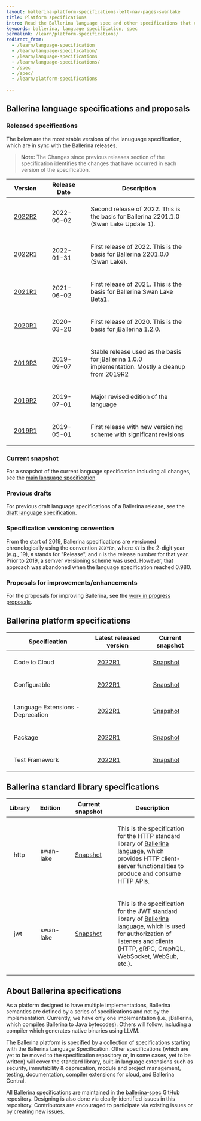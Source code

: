 ```yaml
---
layout: ballerina-platform-specifications-left-nav-pages-swanlake
title: Platform specifications
intro: Read the Ballerina language spec and other specifications that cover the standard library, built-in language extensions, testing, documentation, and more.
keywords: ballerina, language specification, spec 
permalink: /learn/platform-specifications/
redirect_from:
  - /learn/language-specification
  - /learn/language-specification/
  - /learn/language-specifications
  - /learn/language-specifications/
  - /spec
  - /spec/
  - /learn/platform-specifications
  
---
```


## Ballerina language specifications and proposals

### Released specifications

The below are the most stable versions of the lanuguage specification, which are in sync with the Ballerina releases.

> **Note:** The Changes since previous releases section of the specification identifies the changes that have occurred in each version of the specification.

| Version | Release Date | Description |
| ------- | ------------ | ----------- | 
| <a target="_blank" href="/spec/lang/2022R2/">2022R2</a> | 2022-06-02 | Second release of 2022. This is the basis for Ballerina 2201.1.0 (Swan Lake Update 1). |
| <a target="_blank" href="/spec/lang/2022R1/">2022R1</a> | 2022-01-31 | First release of 2022. This is the basis for Ballerina 2201.0.0 (Swan Lake). |
| <a target="_blank" href="/spec/lang/2021R1/">2021R1</a> | 2021-06-02 | First release of 2021. This is the basis for Ballerina Swan Lake Beta1. |
| <a target="_blank" href="/spec/lang/2020R1/">2020R1</a> | 2020-03-20 | First release of 2020. This is the basis for jBallerina 1.2.0. |
| <a target="_blank" href="/spec/lang/2019R3/">2019R3</a> | 2019-09-07 | Stable release used as the basis for jBallerina 1.0.0 implementation. Mostly a cleanup from 2019R2 |
| <a target="_blank" href="/spec/lang/2019R2/">2019R2</a> | 2019-07-01 | Major revised edition of the language |
| <a target="_blank" href="/spec/lang/2019R1/">2019R1</a> | 2019-05-01 | First release with new versioning scheme with significant revisions |

### Current snapshot

For a snapshot of the current language specification including all changes, see the <a target="_blank" href="https://ballerina.io/spec/lang/master/">main language specification</a>.

### Previous drafts 

For previous draft language specifications of a Ballerina release, see the <a target="_blank" href="https://ballerina.io/spec/lang/draft/">draft language specification</a>.

### Specification versioning convention

From the start of 2019, Ballerina  specifications are versioned chronologically using the convention `20XYRn`, where `XY` is the 2-digit year (e.g., 19), `R` stands for "Release", and `n` is the release number for that year. Prior to 2019, a semver versioning scheme was used. However, that approach was abandoned when the language specification reached 0.980.

### Proposals for improvements/enhancements

For the proposals for improving Ballerina, see the <a target="_blank" href="https://github.com/ballerina-platform/ballerina-spec/blob/master/lang/proposals/README.md">work in progress proposals</a>.

## Ballerina platform specifications

| Specification | Latest released version | Current snapshot |
| ---- | --------------- | ---------------- |
| Code to Cloud | <a target="_blank" href="https://github.com/ballerina-platform/ballerina-spec/blob/v2022R1/c2c/code-to-cloud-spec.md">2022R1</a> | <a target="_blank" href="https://github.com/ballerina-platform/ballerina-spec/blob/master/c2c/code-to-cloud-spec.md">Snapshot</a> |
| Configurable | <a target="_blank" href="https://github.com/ballerina-platform/ballerina-spec/blob/v2022R1/configurable/spec.md">2022R1</a> | <a target="_blank" href="https://github.com/ballerina-platform/ballerina-spec/blob/master/configurable/spec.md">Snapshot</a> |
| Language Extensions - Deprecation | <a target="_blank" href="https://github.com/ballerina-platform/ballerina-spec/blob/v2022R1/langext/deprecation/spec.md">2022R1</a> | <a target="_blank" href="https://github.com/ballerina-platform/ballerina-spec/blob/master/langext/deprecation/spec.md">Snapshot</a> |
| Package | <a target="_blank" href="https://github.com/ballerina-platform/ballerina-spec/blob/v2022R1/packages/package-spec.md">2022R1</a> | <a target="_blank" href="https://github.com/ballerina-platform/ballerina-spec/blob/master/packages/package-spec.md">Snapshot</a> |
| Test Framework | <a target="_blank" href="https://github.com/ballerina-platform/ballerina-spec/blob/v2022R1/test/test-framework-spec.md">2022R1</a> | <a target="_blank" href="https://github.com/ballerina-platform/ballerina-spec/blob/master/test/test-framework-spec.md">Snapshot</a> |

## Ballerina standard library specifications

| Library | Edition | Current snapshot | Description |
| ------- | ------- | ---------------- | ----------- | 
| http | swan-lake | <a target="_blank" href="/spec/http/">Snapshot</a> | This is the specification for the HTTP standard library of [Ballerina language](https://ballerina.io/), which provides HTTP client-server functionalities to produce and consume HTTP APIs. |
| jwt | swan-lake | <a target="_blank" href="/spec/jwt/">Snapshot</a> | This is the specification for the JWT standard library of [Ballerina language](https://ballerina.io/), which is used for authorization of listeners and clients (HTTP, gRPC, GraphQL, WebSocket, WebSub, etc.). |

## About Ballerina specifications

As a platform designed to have multiple implementations, Ballerina semantics are defined by a series of specifications and not by the implementation. Currently, we have only one implementation (i.e., jBallerina, which compiles Ballerina to Java bytecodes). Others will follow, including a compiler which generates native binaries using LLVM.

The Ballerina platform is specified by a collection of specifications starting with the Ballerina Language Specification. Other specifications (which are yet to be moved to the specification repository or, in some cases, yet to be written) will cover the standard library, built-in language extensions such as security, immutability & deprecation, module and project management, testing, documentation, compiler extensions for cloud, and Ballerina Central.

All Ballerina specifications are maintained in the [ballerina-spec](https://github.com/ballerina-platform/ballerina-spec/) GitHub repository. Designing is also done via clearly-identified issues in this repository. Contributors are encouraged to participate via existing issues or by creating new issues.

<style> 
table {
    width:100%;
}
td {
    padding: 20px; 
}
li.cVersionItem  {display: none !important;}
</style>

